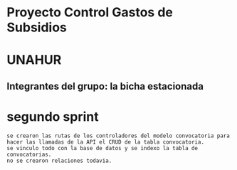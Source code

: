 # Proyecto Control Gastos de Subsidios

# UNAHUR

## Integrantes del grupo: la bicha estacionada

# segundo sprint

```
se crearon las rutas de los controladores del modelo convocatoria para hacer las llamadas de la API el CRUD de la tabla convocatoria.
se vinculo todo con la base de datos y se indexo la tabla de convocatorias.
no se crearon relaciones todavia.

```
